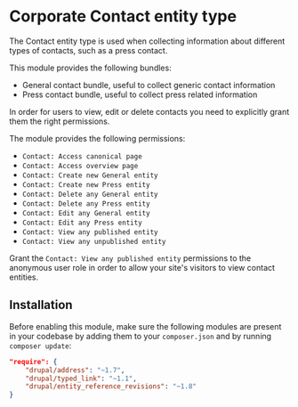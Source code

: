 # Corporate Contact entity type

The Contact entity type is used when collecting information about different types of contacts,
such as a press contact.

This module provides the following bundles:

- General contact bundle, useful to collect generic contact information
- Press contact bundle, useful to collect press related information

In order for users to view, edit or delete contacts you need to explicitly grant them the right permissions.

The module provides the following permissions:

- `Contact: Access canonical page`
- `Contact: Access overview page`
- `Contact: Create new General entity`
- `Contact: Create new Press entity`
- `Contact: Delete any General entity`
- `Contact: Delete any Press entity`
- `Contact: Edit any General entity`
- `Contact: Edit any Press entity`
- `Contact: View any published entity`
- `Contact: View any unpublished entity`

Grant the `Contact: View any published entity` permissions to the anonymous user role in order to allow your
site's visitors to view contact entities.

## Installation

Before enabling this module, make sure the following modules are present in your codebase by adding them to your
`composer.json` and by running `composer update`:

```json
"require": {
    "drupal/address": "~1.7",
    "drupal/typed_link": "~1.1",
    "drupal/entity_reference_revisions": "~1.8"
}
```
